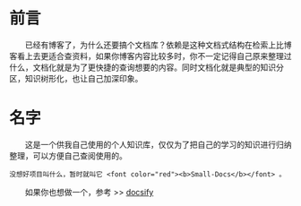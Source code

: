 
# 前言   <!-- {docsify-ignore} -->


　　已经有博客了，为什么还要搞个文档库？依赖是这种文档式结构在检索上比博客看上去更适合查资料，如果你博客内容比较多时，你不一定记得自己原来整理过什么，文档化就是为了更快捷的查询想要的内容。同时文档化就是典型的知识分区，知识树形化，也让自己加深印象。


# 名字  <!-- {docsify-ignore} -->


　　这是一个供我自己使用的个人知识库，仅仅为了把自己的学习的知识进行归纳整理，可以方便自己查阅使用的。
	
	没想好项目叫什么，暂时就叫它 <font color="red"><b>Small-Docs</b></font> 。

　　如果你也想做一个，参考 >> [docsify](https://docsify.js.org/#/zh-cn/)